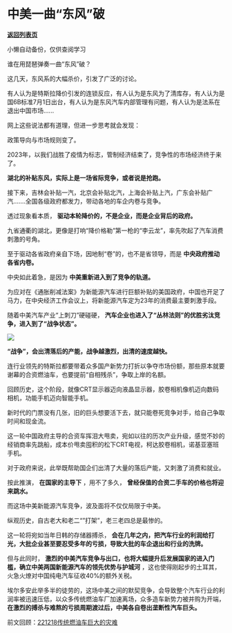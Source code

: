 # 中美一曲“东风”破

[**返回列表页**](/gzh/政事堂2019)

小懒自动备份，仅供查阅学习

谁在用琵琶弹奏一曲“东风”破？  

这几天，东风系的大幅杀价，引发了广泛的讨论。

有人认为是特斯拉降价引发的连锁反应，有人认为是东风为了清库存，有人认为是国6B标准7月1日出台，有人认为是东风汽车内部管理有问题，有人认为是法系在退出中国市场......

网上这些说法都有道理，但进一步思考就会发现：

政策导向与市场规则变了。

2023年，以我们战胜了疫情为标志，管制经济结束了，竞争性的市场经济终于来了。  

 **湖北的补贴东风，实际上是一场省际竞争，或者说是抢跑。**

接下来，吉林会补贴一汽，北京会补贴北汽，上海会补贴上汽，广东会补贴广汽.......全国各级政府都发力，带动各地的车企内卷与竞争。

透过现象看本质， **驱动本轮降价的，不是企业，而是企业背后的政府。**  

九省通衢的湖北，更像是打响“降价格勒”第一枪的“李云龙”，率先吹起了汽车消费刺激的号角。

至于驱动各省政府亲自下场，因地制“卷”的，也不是省领导，而是 **中央政府推动各省内卷。**

中央如此着急，是因为 **中美重新进入到了竞争的轨道。**  

为应对在《通胀削减法案》为新能源汽车进行巨额补贴的美国政府，中国也开足了马力，在中央经济工作会议上，将新能源汽车定为23年的消费最主要刺激手段。  

随着中美汽车产业“上刺刀”硬碰硬， **汽车企业也进入了“丛林法则”的优胜劣汰竞争，进入到了“战争状态”。**

**![](https://mmbiz.qpic.cn/mmbiz_jpg/rxhS23yu8cNyQKW56ia1cc7E4dnBLgj5JldUnbB1Wia02ZQmELRfP5WL6uaYxaFjAxW3pg3ibQ6xwiarEXnZAfaQVA/640?wx_fmt=jpeg)**

 **“战争”，会出清落后的产能，战争越激烈，出清的速度越快。**

连行业领先的特斯拉都要带着众多国产新势力打折以争夺市场份额，那些原本就要谢幕的合资燃油车，也要提前“自相残杀”，争取上岸的名额。

回顾历史，这个阶段，就像CRT显示器迈向液晶显示器，胶卷相机像机迈向数码相机，功能手机迈向智能手机。

新时代的门票没有几张，旧的巨头想要活下去，就只能卷死竞争对手，给自己争取时间和现金流。

这一轮中国政府主导的合资车挥泪大甩卖，宛如以往的历次产业升级，感觉不妙的经销商率先跳船，成本价甩卖囤积的松下CRT电视，柯达胶卷相机，诺基亚塞班手机。

对于政府来说，此举既帮助国企们出清了大量的落后产能，又刺激了消费和就业。  

按此推演， **在国家的主导下** ，用不了多久， **曾经保值的合资二手车的价格也将迎来跳水。**  

而这场中美新能源汽车竞争，波及面将不仅仅局限于中美。

纵观历史，自古老大和老二“”打架”，老三老四总是最惨的。

这一轮将宛如当年日韩的存储器搏杀， **会在几年之内，把汽车行业的利润给打光，大批企业甚至要忍受多年的亏损，导致大批的车企退出和行业的洗牌。**

但与此同时， **激烈的中美汽车竞争与出口，也将大幅提升后发展国家的进入门槛，确立中美两国新能源汽车的领先优势与护城河**
，这也使得刚起步的土耳其，火急火燎对中国纯电汽车征收40%的额外关税。

埃尔多安此举多半的徒劳的，这场中美之间的默契竞争，会导致整个汽车行业的利润率被迅速压低，以众多传统燃油车厂加速离场，众多造车新势力被并购为开端，
**在激烈的搏杀与难熬的亏损周期渡过后，中美各自卷出垄断性汽车巨头。**

前文回顾：[221218传统燃油车巨大的灾难](https://mp.weixin.qq.com/s?__biz=MzkxOTM4NTA2OQ==&mid=2247486481&idx=1&sn=ae12126edda258098921a3852ca0dedc&scene=21#wechat_redirect)  


